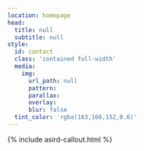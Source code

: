 ```yaml
---
location: homepage
head:
  title: null
  subtitle: null
style:
  id: contact
  class: 'contained full-width'
  media:
    img:
      url_path: null
      pattern:
      parallax:
      overlay:
      blur: false
  tint_color: 'rgba(163,166,152,0.6)'
---
```

{% include asird-callout.html %}
